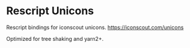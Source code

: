 # Rescript Unicons

Rescript bindings for iconscout unicons.
https://iconscout.com/unicons

Optimized for tree shaking and yarn2+.
